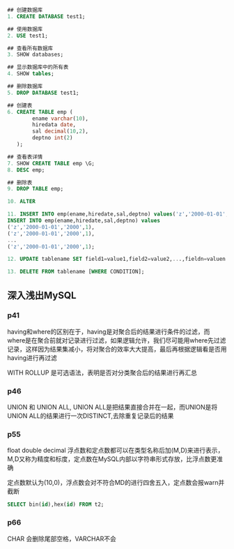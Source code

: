 ```sql
## 创建数据库
1. CREATE DATABASE test1;

## 使用数据库  
2. USE test1;

## 查看所有数据库
3. SHOW databases;

## 显示数据库中的所有表 
4. SHOW tables;

## 删除数据库
5. DROP DATABASE test1;

## 创建表
6. CREATE TABLE emp (
        ename varchar(10),
        hiredata date,
        sal decimal(10,2),
        deptno int(2)
   );

## 查看表详情
7. SHOW CREATE TABLE emp \G;
8. DESC emp;

## 删除表
9. DROP TABLE emp;

10. ALTER

11. INSERT INTO emp(ename,hiredate,sal,deptno) values('z','2000-01-01','2000',1);
INSERT INTO emp(ename,hiredate,sal,deptno) values
('z','2000-01-01','2000',1),
('z','2000-01-01','2000',1),
...
('z','2000-01-01','2000',1);

12. UPDATE tablename SET field1=value1,field2=value2,...,fieldn=valuen [WHERE CONDITION];

13. DELETE FROM tablename [WHERE CONDITION];    
```
## 深入浅出MySQL
### p41 
having和where的区别在于，having是对聚合后的结果进行条件的过滤，而where是在聚合前就对记录进行过滤，如果逻辑允许，我们尽可能用where先过滤记录，这样因为结果集减小，将对聚合的效率大大提高，最后再根据逻辑看是否用having进行再过滤

WITH ROLLUP 是可选语法，表明是否对分类聚合后的结果进行再汇总

### p46
UNION 和 UNION ALL, UNION ALL是把结果直接合并在一起，而UNION是将UNION ALL的结果进行一次DISTINCT,去除重复记录后的结果

### p55
float double decimal
浮点数和定点数都可以在类型名称后加(M,D)来进行表示，M,D又称为精度和标度，定点数在MySQL内部以字符串形式存放，比浮点数更准确

定点数默认为(10,0)，浮点数会对不符合MD的进行四舍五入，定点数会报warn并截断

```sql
SELECT bin(id),hex(id) FROM t2;
```

### p66
CHAR 会删除尾部空格，VARCHAR不会

    